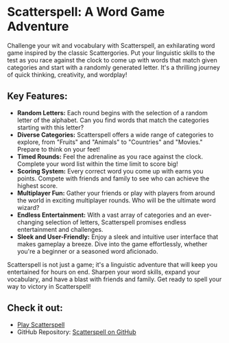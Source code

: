 # Scatterspell: A Word Game Adventure

Challenge your wit and vocabulary with Scatterspell, an exhilarating word game inspired by the classic Scattergories. Put your linguistic skills to the test as you race against the clock to come up with words that match given categories and start with a randomly generated letter. It's a thrilling journey of quick thinking, creativity, and wordplay!

## Key Features:

- **Random Letters:** Each round begins with the selection of a random letter of the alphabet. Can you find words that match the categories starting with this letter?
- **Diverse Categories:** Scatterspell offers a wide range of categories to explore, from "Fruits" and "Animals" to "Countries" and "Movies." Prepare to think on your feet!
- **Timed Rounds:** Feel the adrenaline as you race against the clock. Complete your word list within the time limit to score big!
- **Scoring System:** Every correct word you come up with earns you points. Compete with friends and family to see who can achieve the highest score.
- **Multiplayer Fun:** Gather your friends or play with players from around the world in exciting multiplayer rounds. Who will be the ultimate word wizard?
- **Endless Entertainment:** With a vast array of categories and an ever-changing selection of letters, Scatterspell promises endless entertainment and challenges.
- **Sleek and User-Friendly:** Enjoy a sleek and intuitive user interface that makes gameplay a breeze. Dive into the game effortlessly, whether you're a beginner or a seasoned word aficionado.

Scatterspell is not just a game; it's a linguistic adventure that will keep you entertained for hours on end. Sharpen your word skills, expand your vocabulary, and have a blast with friends and family. Get ready to spell your way to victory in Scatterspell!

## Check it out:
- [Play Scatterspell](link-to-your-game)
- GitHub Repository: [Scatterspell on GitHub](link-to-your-github-repo)
